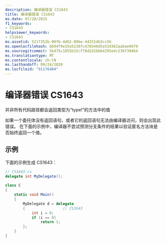 ```yaml
---
description: 编译器错误 CS1643
title: 编译器错误 CS1643
ms.date: 07/20/2015
f1_keywords:
- CS1643
helpviewer_keywords:
- CS1643
ms.assetid: 521f352b-00fb-4d62-89be-44251db3cc5b
ms.openlocfilehash: b694f9e35a52307c478540d5e53d362aabae9479
ms.sourcegitcommit: 5b475c1855b32cf78d2d1bbb4295e4c236f39464
ms.translationtype: MT
ms.contentlocale: zh-CN
ms.lasthandoff: 09/24/2020
ms.locfileid: "91176404"
---
```

# <a name="compiler-error-cs1643"></a>编译器错误 CS1643

并非所有代码路径都会返回类型为“type!”的方法中的值  
  
 如果一个委托体没有返回语句，或者它的返回语句无法由编译器访问，则会出现此错误。 在下面的示例中，编译器不尝试预测分支条件的结果以验证匿名方法块是否始终返回一个值。  
  
## <a name="example"></a>示例  

 下面的示例生成 CS1643：  
  
```csharp  
// CS1643.cs  
delegate int MyDelegate();  
  
class C  
{  
    static void Main()  
    {  
        MyDelegate d = delegate  
        {                 // CS1643  
            int i = 0;  
            if (i == 0)  
                return 1;  
        };  
    }  
}  
```
